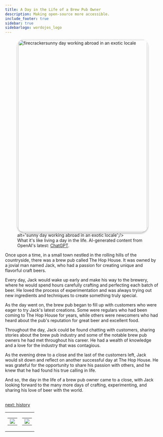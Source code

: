```yaml
---
title: A Day in the Life of a Brew Pub Owner 
description: Making open-source more accessible.
include_footer: true
sidebar: true
sidebarlogo: wordojos_logo
---
```

<figure>
    <img src='/uploads/a-day-in-the-life.jpg' style="width: 100%;height: 630px;padding: 3px; box-shadow: 0 3px 5px rgba(0,0,0,.3);border-radius: 25px;overflow: hidden;border: none;" align="middle"; alt='firecrackersunny day working abroad in an exotic locale';/> alt='sunny day working abroad in an exotic locale';/>
    <figcaption>What it's like living a day in the life.  AI-generated content from OpenAI's latest: <a href="https://openai.com/blog/chatgpt/" >ChatGPT</a>.</figcaption>
</figure>
<p>
Once upon a time, in a small town nestled in the rolling hills of the countryside, there was a brew pub called The Hop House. It was owned by a jovial man named Jack, who had a passion for creating unique and flavorful craft beers.

Every day, Jack would wake up early and make his way to the brewery, where he would spend hours carefully crafting and perfecting each batch of beer. He loved the process of experimentation and was always trying out new ingredients and techniques to create something truly special.

As the day went on, the brew pub began to fill up with customers who were eager to try Jack's latest creations. Some were regulars who had been coming to The Hop House for years, while others were newcomers who had heard about the pub's reputation for great beer and excellent food.

Throughout the day, Jack could be found chatting with customers, sharing stories about the brew pub industry and some of the notable brew pub owners he had met throughout his career. He had a wealth of knowledge and a love for the industry that was contagious.

As the evening drew to a close and the last of the customers left, Jack would sit down and reflect on another successful day at The Hop House. He was grateful for the opportunity to share his passion with others, and he knew that he had found his true calling in life.

And so, the day in the life of a brew pub owner came to a close, with Jack looking forward to the many more days of crafting, experimenting, and sharing his love of beer with the world.

<br>
<a href="https://workdojos.com/brewpub/history">next: history</a>
<br>
</p>
<table border="0" cellpadding="0" cellspacing="0" width="600" id="templateColumns">
    <tr>
        <td align="center" valign="top" width="50%" class="templateColumnContainer">
            <table border="0" cellpadding="10" cellspacing="0" height="100%" width="100px">
                <tr>
                    <td class="leftColumnContent">
                      <a href="https://brewpub.workdojos.com">
                        <img src="/uploads/dash.png" class="columnImage" />
                    </td>
                </tr>
            </table>
        </td>
        <td align="center" valign="top" width="50%" class="templateColumnContainer">
            <table border="0" cellpadding="10" cellspacing="0" height="100%" width="100px">
                <tr>
                    <td class="rightColumnContent">
                      <a href="https://biologist.workdojos.com">
                        <img src="/uploads/randomdojo.png" class="columnImage" />
                    </td>
            </table>
        </td>
    </tr>
</table>